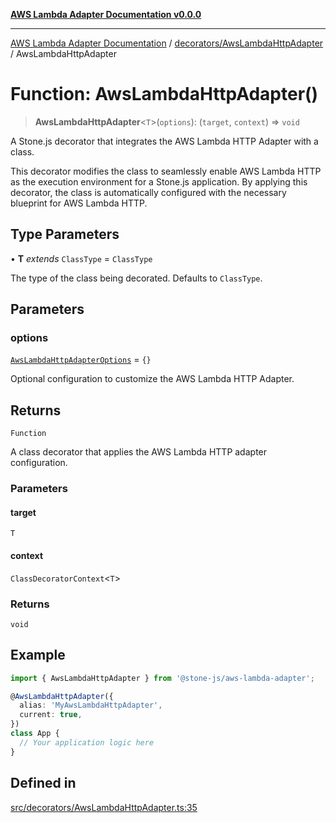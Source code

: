 [**AWS Lambda Adapter Documentation v0.0.0**](../../../README.md)

***

[AWS Lambda Adapter Documentation](../../../modules.md) / [decorators/AwsLambdaHttpAdapter](../README.md) / AwsLambdaHttpAdapter

# Function: AwsLambdaHttpAdapter()

> **AwsLambdaHttpAdapter**\<`T`\>(`options`): (`target`, `context`) => `void`

A Stone.js decorator that integrates the AWS Lambda HTTP Adapter with a class.

This decorator modifies the class to seamlessly enable AWS Lambda HTTP as the
execution environment for a Stone.js application. By applying this decorator,
the class is automatically configured with the necessary blueprint for AWS Lambda HTTP.

## Type Parameters

• **T** *extends* `ClassType` = `ClassType`

The type of the class being decorated. Defaults to `ClassType`.

## Parameters

### options

[`AwsLambdaHttpAdapterOptions`](../interfaces/AwsLambdaHttpAdapterOptions.md) = `{}`

Optional configuration to customize the AWS Lambda HTTP Adapter.

## Returns

`Function`

A class decorator that applies the AWS Lambda HTTP adapter configuration.

### Parameters

#### target

`T`

#### context

`ClassDecoratorContext`\<`T`\>

### Returns

`void`

## Example

```typescript
import { AwsLambdaHttpAdapter } from '@stone-js/aws-lambda-adapter';

@AwsLambdaHttpAdapter({
  alias: 'MyAwsLambdaHttpAdapter',
  current: true,
})
class App {
  // Your application logic here
}
```

## Defined in

[src/decorators/AwsLambdaHttpAdapter.ts:35](https://github.com/stonemjs/aws-lambda-adapter/blob/f00bc5adf35a7d817c9d8d34c42561c4c82e758d/src/decorators/AwsLambdaHttpAdapter.ts#L35)
